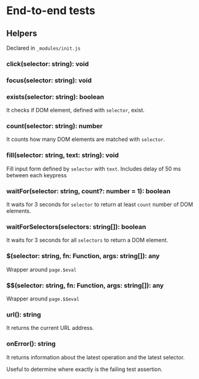 # End-to-end tests

## Helpers

Declared in `_modules/init.js`

### click(selector: string): void

### focus(selector: string): void

### exists(selector: string): boolean

It checks if DOM element, defined with `selector`, exist.

### count(selector: string): number

It counts how many DOM elements are matched with `selector`.

### fill(selector: string, text: string): void

Fill input form defined by `selector` with `text`.
Includes delay of 50 ms between each keypress

### waitFor(selector: string, count?: number = 1): boolean

It waits for 3 seconds for `selector` to return at least `count` number of DOM elements.

### waitForSelectors(selectors: string[]): boolean

It waits for 3 seconds for all `selectors` to return a DOM element.

### $(selector: string, fn: Function, args: string[]): any

Wrapper around `page.$eval`

### $$(selector: string, fn: Function, args: string[]): any

Wrapper around `page.$$eval`

### url(): string

It returns the current URL address.

### onError(): string

It returns information about the latest operation and the latest selector. 

Useful to determine where exactly is the failing test assertion.